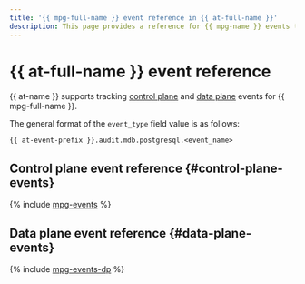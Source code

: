 ```yaml
---
title: '{{ mpg-full-name }} event reference in {{ at-full-name }}'
description: This page provides a reference for {{ mpg-name }} events tracked in {{ at-name }}.
---
```


# {{ at-full-name }} event reference

{{ at-name }} supports tracking [control plane](../audit-trails/concepts/format.md) and [data plane](../audit-trails/concepts/format-data-plane.md) events for {{ mpg-full-name }}.

The general format of the `event_type` field value is as follows:

```text
{{ at-event-prefix }}.audit.mdb.postgresql.<event_name>
```

## Control plane event reference {#control-plane-events}

{% include [mpg-events](../_includes/audit-trails/events/managed-postgresql-events.md) %}

## Data plane event reference {#data-plane-events}

{% include [mpg-events-dp](../_includes/audit-trails/events/mpg-events-dp.md) %}
